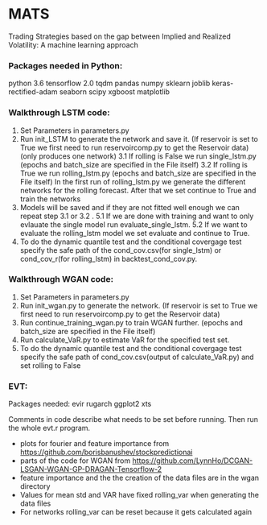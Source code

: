 # MATS
 Trading Strategies based on the gap between Implied and Realized Volatility: A machine learning approach

### Packages needed in Python:
python 3.6
tensorflow 2.0
tqdm
pandas
numpy
sklearn
joblib
keras-rectified-adam
seaborn
scipy
xgboost
matplotlib

### Walkthrough LSTM code:
1. Set Parameters in parameters.py 
2. Run init_LSTM to generate the network and save it. (If reservoir is set to True we first need to run reservoircomp.py to get the Reservoir data)(only produces one network)
3.1 If rolling is False we run single_lstm.py (epochs and batch_size are specified in the File itself)
3.2 If rolling is True we run rolling_lstm.py (epochs and batch_size are specified in the File itself)
	In the first run of rolling_lstm.py we generate the different networks for the rolling forecast.
	After that we set continue to True and train the networks
4. Models will be saved and if they are not fitted well enough we can repeat step 3.1 or 3.2 .
5.1 If we are done with training and want to only evlauate the single model run evaluate_single_lstm. 
5.2 If we want to evaluate the rolling_lstm model we set evaluate and continue to True.
6. To do the dynamic quantile test and the conditional covergage test specify the safe path of the 
	cond_cov.csv(for single_lstm) or cond_cov_r(for rolling_lstm) in backtest_cond_cov.py.

### Walkthrough WGAN code:
1. Set Parameters in parameters.py 
2. Run init_wgan.py to generate the network. (If reservoir is set to True we first need to run reservoircomp.py to get the Reservoir data)
3. Run continue_training_wgan.py to train WGAN further. (epochs and batch_size are specified in the File itself)
4. Run calculate_VaR.py to estimate VaR for the specified test set.
5. To do the dynamic quantile test and the conditional covergage test specify the safe path of
	 cond_cov.csv(output of calculate_VaR.py) and set rolling to False

### EVT:
Packages needed:
evir
rugarch
ggplot2
xts

Comments in code describe what needs to be set before running.
Then run the whole evt.r program.

* plots for fourier and feature importance from https://github.com/borisbanushev/stockpredictionai
* parts of the code for WGAN from https://github.com/LynnHo/DCGAN-LSGAN-WGAN-GP-DRAGAN-Tensorflow-2
* feature importance and the the creation of the data files are in the wgan directory
* Values for mean std and VAR have fixed rolling_var when generating the data files
* For networks rolling_var can be reset because it gets calculated again